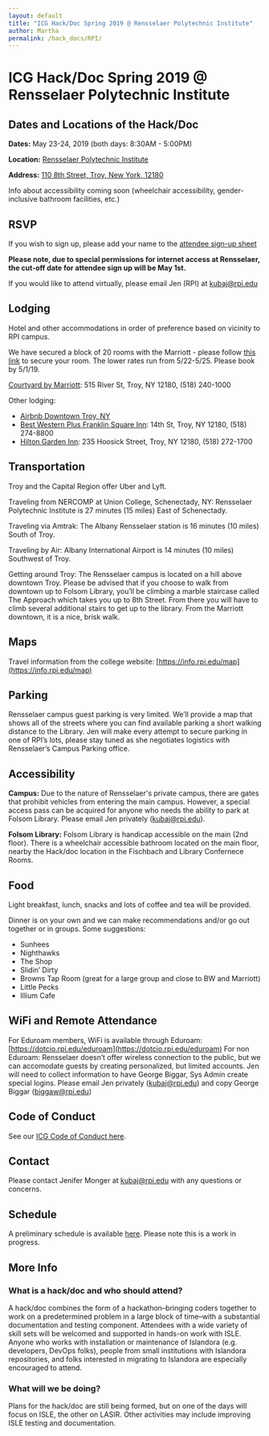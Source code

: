 ```yaml
---
layout: default
title: "ICG Hack/Doc Spring 2019 @ Rensselaer Polytechnic Institute" 
author: Martha
permalink: /hack_docs/RPI/
---
```



# ICG Hack/Doc Spring 2019 @ Rensselaer Polytechnic Institute

## Dates and Locations of the Hack/Doc
**Dates:** May 23-24, 2019 (both days: 8:30AM - 5:00PM)

**Location:** [Rensselaer Polytechnic Institute](https://www.rpi.edu/)

**Address:** [110 8th Street, Troy, New York, 12180](https://goo.gl/maps/Ac8dz42q3fu)

Info about accessibility coming soon (wheelchair accessibility, gender-inclusive bathroom facilities, etc.)

## RSVP
If you wish to sign up, please add your name to the [attendee sign-up sheet](https://docs.google.com/document/d/1EP7xARNYzy5R_bgfY-g0a8bx6LoTgJrjFp2H9l7RXzA/edit#heading=h.sk2wh3t28h3d)

**Please note, due to special permissions for internet access at Rensselaer, the cut-off date for attendee sign up will be May 1st.**

If you would like to attend virtually, please email Jen (RPI) at kubaj@rpi.edu

## Lodging
Hotel and other accommodations in order of preference based on vicinity to RPI campus.

We have secured a block of 20 rooms with the Marriott - please follow [this link](https://www.marriott.com/meeting-event-hotels/group-corporate-travel/groupCorp.mi?resLinkData=Hack%20Doc%5Ealbty%60hachaca%7Chachacb%60109.00%60USD%60false%602%605/22/19%605/25/19%605/1/19&app=resvlink&stop_mobi=yes) to secure your room. The lower rates run from 5/22-5/25. Please book by 5/1/19.

[Courtyard by Marriott](https://www.marriott.com/hotels/travel/albty-courtyard-albany-troy-waterfront/?scid=bb1a189a-fec3-4d19-a255-54ba596febe2): 515 River St, Troy, NY 12180, (518) 240-1000 

Other lodging: 
* [Airbnb Downtown Troy, NY](https://www.airbnb.com/s/Troy--NY/all?refinement_paths%5B%5D=%2Ffor_you)
* [Best Western Plus Franklin Square Inn](https://www.bestwestern.com/en_US/book/hotel-rooms.33144.html?iata=00171880&ssob=BLBWI0004G&cid=BLBWI0004G:google:gmb:33144):  14th St, Troy, NY 12180,  (518) 274-8800
* [Hilton Garden Inn](https://hiltongardeninn3.hilton.com/en/hotels/new-york/hilton-garden-inn-troy-ALBTYGI/index.html?SEO_id=GMB-HI-ALBTYGI): 235 Hoosick Street, Troy, NY 12180, (518) 272-1700

## Transportation
Troy and the Capital Region offer Uber and Lyft.

Traveling from NERCOMP at Union College, Schenectady, NY:
Rensselaer Polytechnic Institute is 27 minutes (15 miles) East of Schenectady.

Traveling via Amtrak:
The Albany Rensselaer station is 16 minutes (10 miles) South of Troy.

Traveling by Air:
Albany International Airport is 14 minutes (10 miles) Southwest of Troy.

Getting around Troy:
The Rensselaer campus is located on a hill above downtown Troy. Please be advised that if you choose to walk from downtown up to Folsom Library, you’ll be climbing a marble staircase called The Approach which takes you up to 8th Street. From there you will have to climb several additional stairs to get up to the library. 
From the Marriott downtown, it is a nice, brisk walk. 

## Maps
Travel information from the college website: [https://info.rpi.edu/map](https://info.rpi.edu/map)

## Parking
Rensselaer campus guest parking is very limited. We’ll provide a map that shows all of the streets where you can find available parking a short walking distance to the Library. 
Jen will make every attempt to secure parking in one of RPI’s lots, please stay tuned as she negotiates logistics with Rensselaer’s Campus Parking office. 

## Accessibility
**Campus:** Due to the nature of Rensselaer's private campus, there are gates that prohibit vehicles from entering the main campus. However, a special access pass can be acquired for anyone who needs the ability to park at Folsom Library. Please email Jen privately (kubaj@rpi.edu). 

**Folsom Library:**
Folsom Library is handicap accessible on the main (2nd floor). There is a wheelchair accessible bathroom located on the main floor, nearby the Hack/doc location in the Fischbach and Library Confernece Rooms.

## Food
Light breakfast, lunch, snacks and lots of coffee and tea will be provided. 

Dinner is on your own and we can make recommendations and/or go out together or in groups. Some suggestions:
* Sunhees
* Nighthawks
* The Shop
* Slidin’ Dirty
* Browns Tap Room (great for a large group and close to BW and Marriott)
* Little Pecks
* Illium Cafe

## WiFi and Remote Attendance
For Eduroam members, WiFi is available through Eduroam: [https://dotcio.rpi.edu/eduroam](https://dotcio.rpi.edu/eduroam)
For non Eduroam: Rensselaer doesn’t offer wireless connection to the public, but we can accomodate guests by creating personalized, but limited accounts. Jen will need to collect information to have George Biggar, Sys Admin create special logins. Please email Jen privately (kubaj@rpi.edu) and copy George Biggar (biggaw@rpi.edu)   

## Code of Conduct
See our [ICG Code of Conduct here](https://github.com/Islandora-Collaboration-Group/icg_information/blob/master/code-of-conduct.md).

## Contact
Please contact Jenifer Monger at kubaj@rpi.edu with any questions or concerns.

## Schedule
A preliminary schedule is available [here](https://docs.google.com/document/d/175nYoEqMXRSqK-BCWMuz_Wu3JcBYgqXbeVhO5hDMGOM/edit#heading=h.gjdgxs). Please note this is a work in progress.

## More Info
 
### What is a hack/doc and who should attend?
 
A hack/doc combines the form of a hackathon–bringing coders together to work on a predetermined problem in a large block of time–with a substantial documentation and testing component. Attendees with a wide variety of skill sets will be welcomed and supported in hands-on work with ISLE. Anyone who works with installation or maintenance of Islandora (e.g. developers, DevOps folks), people from small institutions with Islandora repositories, and folks interested in migrating to Islandora are especially encouraged to attend.
 
### What will we be doing?
 
Plans for the hack/doc are still being formed, but on one of the days will focus on ISLE, the other on LASIR. Other activities may include improving ISLE testing and documentation. 
